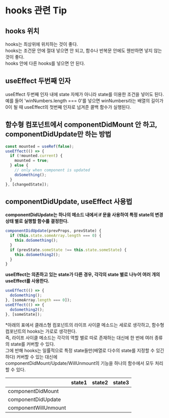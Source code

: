 # hooks 관련 Tip

## hooks 위치
hooks는 최상위에 위치하는 것이 좋다.         
hooks는 조건문 안에 절대 넣으면 안 되고, 함수나 반복문 안에도 웬만하면 넣지 않는 것이 좋다.       
hooks 안에 다른 hooks를 넣으면 안 된다.     
      
## useEffect 두번째 인자
useEffect 두번째 인자 내에 state 자체가 아니라 state를 이용한 조건을 넣어도 된다.     
예를 들어 'winNumbers.length === 0'를 넣으면 winNumbers라는 배열의 길이가 0이 될 때 useEffect의 첫번째 인자로 넘겨준 콜백 함수가 실행된다.     
     
## 함수형 컴포넌트에서 componentDidMount 안 하고, componentDidUpdate만 하는 방법
~~~js
const mounted = useRef(false);
useEffect(() => {
  if (!mounted.current) {
    mounted = true;
  } else {
    // only when component is updated
    doSomething();
  }
}, [changedState]);
~~~
      
## componentDidUpdate, useEffect 사용법
__componentDidUpdate는 하나의 메소드 내에서 if 문을 사용하여 특정 state의 변경 상태 별로 실행할 함수를 결정한다.__         
~~~js
componentDidUpdate(prevProps, prevState) {
  if (this.state.someArray.length === 0) {
    this.doSomething();
  }
  if (prevState.someState !== this.state.someState) {
    this.doSomething2();
  }
}
~~~
       
__useEffect는 의존하고 있는 state가 다른 경우, 각각의 state 별로 나누어 여러 개의 useEffect를 사용한다.__       
~~~js
useEffect(() => {
  doSomething();
}, [someArray.length === 0]);
useEffect(() => {
  doSomething2();
}, [someState]);
~~~
       
*아래의 표에서 클래스형 컴포넌트의 라이프 사이클 메소드는 세로로 생각하고, 함수형 컴포넌트의 hooks는 가로로 생각한다.        
즉, 라이프 사이클 메소드는 각각의 역할 별로 따로 존재하는 대신에 한 번에 여러 종류의 state를 커버할 수 있다.   
그에 반해 hooks는 일률적으로 특정 state들만(배열로 다수의 state를 지정할 수 있긴 하다) 커버할 수 있는 대신에       
componentDidMount/Update/WillUnmount의 기능을 하나의 함수에서 모두 처리할 수 있다.         
    
||state1|state2|state3|
|-|:---:|:---:|:---:|
|componentDidMount| | | |
|componentDidUpdate| | | |
|componentWillUnmount| | | |